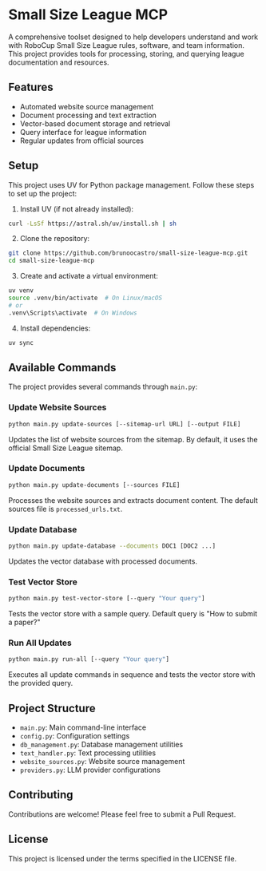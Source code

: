 # Small Size League MCP

A comprehensive toolset designed to help developers understand and work with RoboCup Small Size League rules, software, and team information. This project provides tools for processing, storing, and querying league documentation and resources.

## Features

- Automated website source management
- Document processing and text extraction
- Vector-based document storage and retrieval
- Query interface for league information
- Regular updates from official sources

## Setup

This project uses UV for Python package management. Follow these steps to set up the project:

1. Install UV (if not already installed):
```bash
curl -LsSf https://astral.sh/uv/install.sh | sh
```

2. Clone the repository:
```bash
git clone https://github.com/brunoocastro/small-size-league-mcp.git
cd small-size-league-mcp
```

3. Create and activate a virtual environment:
```bash
uv venv
source .venv/bin/activate  # On Linux/macOS
# or
.venv\Scripts\activate  # On Windows
```

4. Install dependencies:
```bash
uv sync
```

## Available Commands

The project provides several commands through `main.py`:

### Update Website Sources
```bash
python main.py update-sources [--sitemap-url URL] [--output FILE]
```
Updates the list of website sources from the sitemap. By default, it uses the official Small Size League sitemap.

### Update Documents
```bash
python main.py update-documents [--sources FILE]
```
Processes the website sources and extracts document content. The default sources file is `processed_urls.txt`.

### Update Database
```bash
python main.py update-database --documents DOC1 [DOC2 ...]
```
Updates the vector database with processed documents.

### Test Vector Store
```bash
python main.py test-vector-store [--query "Your query"]
```
Tests the vector store with a sample query. Default query is "How to submit a paper?"

### Run All Updates
```bash
python main.py run-all [--query "Your query"]
```
Executes all update commands in sequence and tests the vector store with the provided query.

## Project Structure

- `main.py`: Main command-line interface
- `config.py`: Configuration settings
- `db_management.py`: Database management utilities
- `text_handler.py`: Text processing utilities
- `website_sources.py`: Website source management
- `providers.py`: LLM provider configurations

## Contributing

Contributions are welcome! Please feel free to submit a Pull Request.

## License

This project is licensed under the terms specified in the LICENSE file.
